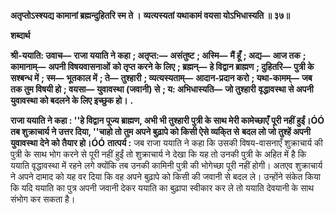 **अतृप्तोऽस्श्यद्य कामानां ब्रह्मन्दुहितरि स्म ते ।** **व्यत्यस्यतां यथाकामं वयसा योऽभिधास्यति ॥ ३७॥** 

**शब्दार्थ** 

**श्री-ययाति: उवाच—** **राजा ययाति ने कहा** **; अतृप्त:—** **असंतुष्ट** **; अस्मि—** **मैं हूँ** **; अद्य—** **आज तक** **; कामानाम्—** **अपनी विषयवासनाओं** **को तृप्त करने के लिए** **; ब्रह्मन्—** **हे विद्वान ब्राह्मण** **; दुहितरि—** **पुत्री के सश्बन्ध में** **; स्म—** **भूतकाल में** **; ते—** **तुश्हारी** **; व्यत्यस्यताम्—** **आदान-प्रदान करो** **; यथा-कामम्—** **जब तक तुम विषयी हो** **; वयसा—** **युवावस्था (जवानी) से** **; य: अभिधास्यति—** **जो तुश्हारी** **वृद्धावस्था से अपनी युवावस्था को बदलने के लिए इच्छुक हो।** **.** 

**राजा ययाति ने कहा : ''हे विद्वान पूज्य ब्राह्मण, अभी भी तुश्हारी पुत्री के साथ मेरी कामेच्छाएँ** **पूरी नहीं हुईं।ÓÓ तब शुक्राचार्य ने उत्तर दिया, ''चाहो तो तुम अपने बुढ़ापे को किसी ऐसे व्यकि्त से** **बदल लो जो तुश्हें अपनी युवावस्था देने को तैयार हो।ÓÓ** **तात्पर्य :** जब राजा ययाति ने कहा कि उसकी विषय-वासनाएँ शुक्राचार्य की पुत्री के साथ भोग करने से पूरी नहीं हुईं तो शुक्राचार्य ने देखा कि यह तो उनकी पुत्री के अहित में है कि ययाति वृद्धावस्था में रहने लगे क्योंकि तब उनकी कामिनी पुत्री की भोगेच्छा पूरी नहीं होगी। अतएव शुक्राचार्य ने अपने दामाद को यह वर दिया कि वह अपने बुढ़ापे को किसी की जवानी से बदल ले। उन्होंने संकेत किया कि यदि ययाति का पुत्र अपनी जवानी देकर ययाति का बुढ़ापा स्वीकार कर ले तो ययाति देवयानी के साथ संभोग कर सकता है।  